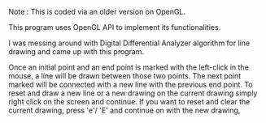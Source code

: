 
Note : This is coded via an older version on OpenGL.

This program uses OpenGL API to implement its functionalities.

I was messing around with Digital Differential Analyzer algorithm for line drawing and came up with this program.

Once an initial point and an end point is marked with the left-click in the mouse, a line will be drawn between those two points. 
The next point marked will be connected with a new line with the previous end point.
To reset and draw a new line or a new drawing on the current drawing simply right click on the screen and continue.
If you want to reset and clear the current drawing, press 'e'/ 'E' and continue on with the new drawing,